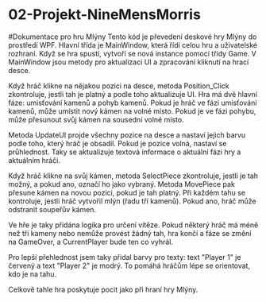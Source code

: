 # 02-Projekt-NineMensMorris
#Dokumentace pro hru Mlýny
Tento kód je převedení deskové hry Mlýny do prostředí WPF. Hlavní třída je MainWindow, která řídí celou hru a uživatelské rozhraní. Když se hra spustí, vytvoří se nová instance pomocí třídy Game. V MainWindow jsou metody pro aktualizaci UI a zpracování kliknutí na hrací desce.

Když hráč klikne na nějakou pozici na desce, metoda Position_Click zkontroluje, jestli tah je platný a podle toho aktualizuje UI. Hra má dvě hlavní fáze: umisťování kamenů a pohyb kamenů. Pokud je hráč ve fázi umisťování kamenů, může umístit nový kámen na volné místo. Pokud je ve fázi pohybu, může přesunout svůj kámen na sousední volné místo.

Metoda UpdateUI projde všechny pozice na desce a nastaví jejich barvu podle toho, který hráč je obsadil. Pokud je pozice volná, nastaví se průhlednost. Taky se aktualizuje textová informace o aktuální fázi hry a aktuálním hráči.

Když hráč klikne na svůj kámen, metoda SelectPiece zkontroluje, jestli je tah možný, a pokud ano, označí ho jako vybraný. Metoda MovePiece pak přesune kámen na novou pozici, pokud je tah platný. Při každém tahu se kontroluje, jestli hráč vytvořil mlýn (řadu tří kamenů). Pokud ano, hráč může odstranit soupeřův kámen.

Ve hře je taky přidána logika pro určení vítěze. Pokud některý hráč má méně než tři kameny nebo nemůže provést žádný tah, hra končí a fáze se změní na GameOver, a CurrentPlayer bude ten co vyhrál.

Pro lepší přehlednost jsem taky přidal barvy pro texty: text "Player 1" je červený a text "Player 2" je modrý. To pomáhá hráčům lépe se orientovat, kdo je na tahu.

Celkově tahle hra poskytuje pocit jako při hraní hry Mlýny. 



